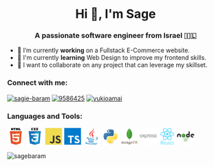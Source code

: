 <h1 align="center">Hi 👋, I'm Sage</h1>
<h3 align="center">A passionate software engineer from Israel 🇮🇱</h3>

- 🔭 I’m currently **working** on a Fullstack E-Commerce website.
- 🍃 I'm currently **learning** Web Design to improve my frontend skills.
- 🤝 I want to collaborate on any project that can leverage my skillset.

  
<h3 align="left">Connect with me:</h3>
<p align="left">
<a href="https://linkedin.com/in/sagie-baram" target="blank"><img align="center" src="https://raw.githubusercontent.com/rahuldkjain/github-profile-readme-generator/master/src/images/icons/Social/linked-in-alt.svg" alt="sagie-baram" height="30" width="40" /></a>
<a href="https://stackoverflow.com/users/9586425" target="blank"><img align="center" src="https://raw.githubusercontent.com/rahuldkjain/github-profile-readme-generator/master/src/images/icons/Social/stack-overflow.svg" alt="9586425" height="30" width="40" /></a>
<a href="https://discord.gg/yukioamai" target="blank"><img align="center" src="https://raw.githubusercontent.com/rahuldkjain/github-profile-readme-generator/master/src/images/icons/Social/discord.svg" alt="yukioamai" height="30" width="40" /></a>
</p>



<h3 align="left">Languages and Tools:</h3>
<p> 
<img src="https://raw.githubusercontent.com/devicons/devicon/master/icons/html5/html5-original-wordmark.svg" alt="html5" width="40" height="40"/>
<img src="https://raw.githubusercontent.com/devicons/devicon/master/icons/css3/css3-original-wordmark.svg" alt="css3" width="40" height="40"/>  <img src="https://raw.githubusercontent.com/devicons/devicon/master/icons/javascript/javascript-original.svg" alt="javascript" width="40" height="40"/>
<img src="https://raw.githubusercontent.com/devicons/devicon/master/icons/typescript/typescript-original.svg" alt="typescript" width="40" height="40"/>
<img src="https://raw.githubusercontent.com/devicons/devicon/master/icons/java/java-original.svg" alt="java" width="40" height="40"/>
<img src="https://raw.githubusercontent.com/devicons/devicon/master/icons/python/python-original.svg" alt="python" width="40" height="40"/> 
<img src="https://raw.githubusercontent.com/devicons/devicon/master/icons/mongodb/mongodb-original-wordmark.svg" alt="mongodb" width="40" height="40"/>
<img src="https://raw.githubusercontent.com/devicons/devicon/master/icons/express/express-original-wordmark.svg" alt="express" width="40" height="40"/>
<img src="https://raw.githubusercontent.com/devicons/devicon/master/icons/react/react-original-wordmark.svg" alt="react" width="40" height="40"/>
<img src="https://raw.githubusercontent.com/devicons/devicon/master/icons/nodejs/nodejs-original-wordmark.svg" alt="nodejs" width="40" height="40"/> 
</p>



<p><img align="left" src="https://github-readme-stats.vercel.app/api/top-langs?username=sagebaram&show_icons=true&locale=en&layout=compact" alt="sagebaram" /></p>
